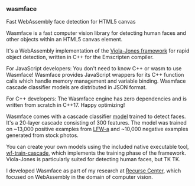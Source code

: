 ### wasmface
Fast WebAssembly face detection for HTML5 canvas

Wasmface is a fast computer vision library for detecting human faces and other objects within an HTML5 canvas element.

It's a WebAssembly implementation of the [Viola-Jones framework](https://www.cs.cmu.edu/~efros/courses/LBMV07/Papers/viola-cvpr-01.pdf) for rapid object detection, written in C++ for the Emscripten compiler.

For JavaScript developers: You don't need to know C++ or wasm to use Wasmface! Wasmface provides JavaScript wrappers for its C++ function calls which handle memory management and variable binding. Wasmface cascade classifier models are distributed in JSON format.

For C++ developers: The Wasmface engine has zero dependencies and is written from scratch in C++17. Happy optimizing!

Wasmface comes with a cascade classifier [model](https://github.com/noahlevenson/wasmface/src/models/human-face.js) trained to detect faces. It's a 20-layer cascade consisting of 300 features. The model was trained on ~13,000 positive examples from [LFW-a](https://www.openu.ac.il/home/hassner/data/lfwa/) and ~10,000 negative examples generated from stock photos.

You can create your own models using the included native executable tool, [wf-train-cascade](https://github.com/noahlevenson/wasmface/src/train-cascade.cpp), which implements the training phase of the framework. Viola-Jones is particularly suited for detecting human faces, but TK TK.

<INSTRUCTIONS AND DOCS HERE>

<DEPENDENCIES>

I developed Wasmface as part of my research at [Recurse Center](https://recurse.com), which focused on WebAssembly in the domain of computer vision.

<CONTACT ETC>